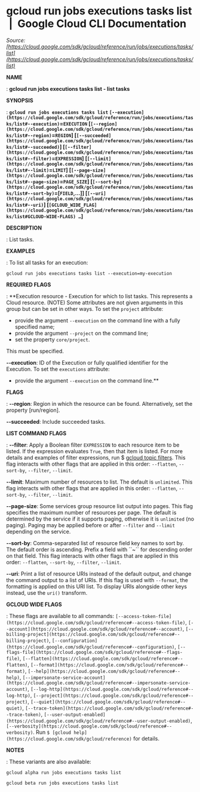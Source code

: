 # gcloud run jobs executions tasks list  |  Google Cloud CLI Documentation

*Source: [https://cloud.google.com/sdk/gcloud/reference/run/jobs/executions/tasks/list](https://cloud.google.com/sdk/gcloud/reference/run/jobs/executions/tasks/list)*

**NAME**

: **gcloud run jobs executions tasks list - list tasks**

**SYNOPSIS**

: **`gcloud run jobs executions tasks list` `[--execution](https://cloud.google.com/sdk/gcloud/reference/run/jobs/executions/tasks/list#--execution)`=`EXECUTION` [`[--region](https://cloud.google.com/sdk/gcloud/reference/run/jobs/executions/tasks/list#--region)`=`REGION`] [`[--succeeded](https://cloud.google.com/sdk/gcloud/reference/run/jobs/executions/tasks/list#--succeeded)`] [`[--filter](https://cloud.google.com/sdk/gcloud/reference/run/jobs/executions/tasks/list#--filter)`=`EXPRESSION`] [`[--limit](https://cloud.google.com/sdk/gcloud/reference/run/jobs/executions/tasks/list#--limit)`=`LIMIT`] [`[--page-size](https://cloud.google.com/sdk/gcloud/reference/run/jobs/executions/tasks/list#--page-size)`=`PAGE_SIZE`] [`[--sort-by](https://cloud.google.com/sdk/gcloud/reference/run/jobs/executions/tasks/list#--sort-by)`=[`FIELD`,…]] [`[--uri](https://cloud.google.com/sdk/gcloud/reference/run/jobs/executions/tasks/list#--uri)`] [`[GCLOUD_WIDE_FLAG](https://cloud.google.com/sdk/gcloud/reference/run/jobs/executions/tasks/list#GCLOUD-WIDE-FLAGS) …`]**

**DESCRIPTION**

: List tasks.

**EXAMPLES**

: To list all tasks for an execution:

```
gcloud run jobs executions tasks list --execution=my-execution
```

**REQUIRED FLAGS**

: **Execution resource - Execution for which to list tasks. This represents a Cloud
resource. (NOTE) Some attributes are not given arguments in this group but can
be set in other ways.
To set the `project` attribute:

- provide the argument `--execution` on the command line with a fully
specified name;
- provide the argument `--project` on the command line;
- set the property `core/project`.

This must be specified.

**--execution**:
ID of the Execution or fully qualified identifier for the Execution.
To set the `executions` attribute:

- provide the argument `--execution` on the command line.**

**FLAGS**

: **--region**:
Region in which the resource can be found. Alternatively, set the property
[run/region].

**--succeeded**:
Include succeeded tasks.

**LIST COMMAND FLAGS**

: **--filter**:
Apply a Boolean filter `EXPRESSION` to each resource item
to be listed. If the expression evaluates `True`, then that item is
listed. For more details and examples of filter expressions, run $ [gcloud topic filters](https://cloud.google.com/sdk/gcloud/reference/topic/filters). This flag
interacts with other flags that are applied in this order:
`--flatten`, `--sort-by`, `--filter`,
`--limit`.

**--limit**:
Maximum number of resources to list. The default is `unlimited`. This
flag interacts with other flags that are applied in this order:
`--flatten`, `--sort-by`, `--filter`,
`--limit`.

**--page-size**:
Some services group resource list output into pages. This flag specifies the
maximum number of resources per page. The default is determined by the service
if it supports paging, otherwise it is `unlimited` (no paging).
Paging may be applied before or after `--filter` and
`--limit` depending on the service.

**--sort-by**:
Comma-separated list of resource field key names to sort by. The default order
is ascending. Prefix a field with ``~´´ for descending order on that
field. This flag interacts with other flags that are applied in this order:
`--flatten`, `--sort-by`, `--filter`,
`--limit`.

**--uri**:
Print a list of resource URIs instead of the default output, and change the
command output to a list of URIs. If this flag is used with
`--format`, the formatting is applied on this URI list. To display
URIs alongside other keys instead, use the `uri()` transform.

**GCLOUD WIDE FLAGS**

: These flags are available to all commands: `[--access-token-file](https://cloud.google.com/sdk/gcloud/reference#--access-token-file)`,
`[--account](https://cloud.google.com/sdk/gcloud/reference#--account)`, `[--billing-project](https://cloud.google.com/sdk/gcloud/reference#--billing-project)`,
`[--configuration](https://cloud.google.com/sdk/gcloud/reference#--configuration)`,
`[--flags-file](https://cloud.google.com/sdk/gcloud/reference#--flags-file)`,
`[--flatten](https://cloud.google.com/sdk/gcloud/reference#--flatten)`, `[--format](https://cloud.google.com/sdk/gcloud/reference#--format)`, `[--help](https://cloud.google.com/sdk/gcloud/reference#--help)`, `[--impersonate-service-account](https://cloud.google.com/sdk/gcloud/reference#--impersonate-service-account)`,
`[--log-http](https://cloud.google.com/sdk/gcloud/reference#--log-http)`,
`[--project](https://cloud.google.com/sdk/gcloud/reference#--project)`, `[--quiet](https://cloud.google.com/sdk/gcloud/reference#--quiet)`, `[--trace-token](https://cloud.google.com/sdk/gcloud/reference#--trace-token)`, `[--user-output-enabled](https://cloud.google.com/sdk/gcloud/reference#--user-output-enabled)`,
`[--verbosity](https://cloud.google.com/sdk/gcloud/reference#--verbosity)`.
Run `$ [gcloud help](https://cloud.google.com/sdk/gcloud/reference)` for details.

**NOTES**

: These variants are also available:

```
gcloud alpha run jobs executions tasks list
```

```
gcloud beta run jobs executions tasks list
```